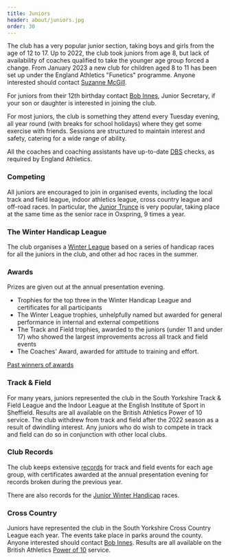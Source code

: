 ```yaml
---
title: Juniors
header: about/juniors.jpg
order: 30
---
```


The club has a very popular junior section, taking boys and girls from the age of 12 to 17.
Up to 2022, the club took juniors from age 8, but lack of availability of coaches qualified to take the younger age group forced a change.  From January 2023 a new club for children aged 8 to 11 has been set up under the England Athletics "Funetics" programme.  Anyone interested should contact [Suzanne McGill](mailto:funetics_penistone@hotmail.com).

F﻿or juniors from their 12th birthday contact [Bob Innes](mailto:janeandbob239@btinternet.com), Junior Secretary, if your son or daughter is interested in joining the club.

For most juniors, the club is something they attend every Tuesday evening, all year round (with breaks for school holidays) where they get some exercise with friends. Sessions are structured to maintain interest and safety, catering for a wide range of ability.

All the coaches and coaching assistants have up-to-date [DBS](https://www.gov.uk/government/organisations/disclosure-and-barring-service) checks, as required by England Athletics.

### Competing

All juniors are encouraged to join in organised events, including the local track and field league, indoor athletics league, cross country league and off-road races. In particular, the [Junior Trunce](http://www.trunce.org/) is very popular, taking place at the same time as the senior race in Oxspring, 9 times a year.

### The Winter Handicap League

The club organises a [Winter League](https://pfrac.co.uk/competitions/junior-winter-handicap) based on a series of handicap races for all the juniors in the club, and other ad hoc races in the summer.

### Awards

Prizes are given out at the annual presentation evening.

- Trophies for the top three in the Winter Handicap League and certificates for all participants
- The Winter League trophies, unhelpfully named but awarded for general performance in internal and external competitions
- The Track and Field trophies, awarded to the juniors (under 11 and under 17) who showed the largest improvements across all track and field events
- The Coaches' Award, awarded for attitude to training and effort.

[Past winners of awards](http://results.pfrac.co.uk/awards/)

### Track & Field

For many years, juniors represented the club in the South Yorkshire Track & Field League and the Indoor League at the English Institute of Sport in Sheffield. Results are all available on the British Athletics Power of 10 service. The club withdrew from track and field after the 2022 season as a result of dwindling interest.  Any juniors who do wish to compete in track and field can do so in conjunction with other local clubs.

### Club Records

The club keeps extensive [records](http://results.pfrac.co.uk/records/) for track and field events for each age group, with certificates awarded at the annual presentation evening for records broken during the previous year.

There are also records for the [Junior Winter Handicap](https://pfrac.co.uk/competitions/junior-winter-handicap) races.

### Cross Country

Juniors have represented the club in the South Yorkshire Cross Country League each year. The events take place in parks around the county. Anyone interested should contact [Bob Innes](mailto:janeandbob239@btinternet.com). Results are all available on the British Athletics [Power of 10](https://www.thepowerof10.info/athletes/athleteslookup.aspx) service.
